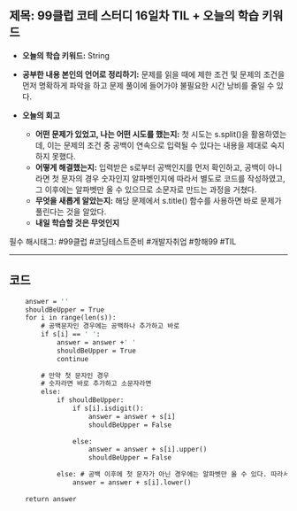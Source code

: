## 제목: 99클럽 코테 스터디 16일차 TIL + 오늘의 학습 키워드

- **오늘의 학습 키워드:** String

- **공부한 내용 본인의 언어로 정리하기:** 문제를 읽을 때에 제한 조건 및 문제의 조건을 먼저 명확하게 파악을 하고 문제 풀이에 들어가야 불필요한 시간 낭비를 줄일 수 있다.  
- **오늘의 회고**
  - **어떤 문제가 있었고, 나는 어떤 시도를 했는지:** 첫 시도는 s.split()을 활용하였는데, 이는 문제의 조건 중 공백이 연속으로 입력될 수 있다는 내용을 제대로 숙지하지 못했다.  
  - **어떻게 해결했는지:** 입력받은 s로부터 공백인지를 먼저 확인하고, 공백이 아니라면 첫 문자의 경우 숫자인지 알파벳인지에 따라서 별도로 코드를 작성하였고, 그 이후에는 알파벳만 올 수 있으므로 소문자로 만드는 과정을 거쳤다. 
  - **무엇을 새롭게 알았는지:**  해당 문제에서 s.title() 함수를 사용하면 바로 문제가 풀린다는 것을 알았다. 
  - **내일 학습할 것은 무엇인지**
 
  
필수 해시태그: #99클럽 #코딩테스트준비 #개발자취업 #항해99 #TIL

---
## 코드
```def solution(s):
    answer = ''
    shouldBeUpper = True 
    for i in range(len(s)): 
        # 공백문자인 경우에는 공백하나 추가하고 바로 
        if s[i] == ' ': 
            answer = answer +' '
            shouldBeUpper = True 
            continue 
        
        # 만약 첫 문자인 경우 
        # 숫자라면 바로 추가하고 소문자라면 
        else: 
            if shouldBeUpper: 
                if s[i].isdigit(): 
                    answer = answer + s[i]
                    shouldBeUpper = False 
                
                else: 
                    answer = answer + s[i].upper() 
                    shouldBeUpper = False 
            
            else: # 공백 이후에 첫 문자가 아닌 경우에는 알파벳만 올 수 있다. 따라서 isdigit()을 굳이 함으로써 체크를 할 필요가 없다.  
                answer = answer + s[i].lower() 
    
    return answer
